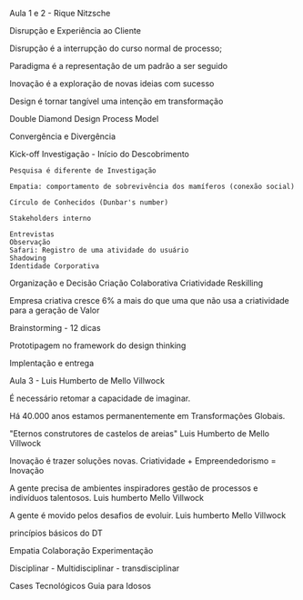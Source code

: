 Aula 1 e 2 - Rique Nitzsche

Disrupção e Experiência ao Cliente

Disrupção é a interrupção do curso normal de processo;

Paradigma é a representação de um padrão a ser seguido

Inovação é a exploração de novas ideias com sucesso

Design é tornar tangível uma intenção em transformação

Double Diamond Design Process Model

Convergência e Divergência


Kick-off
Investigação - Início do Descobrimento
    
    Pesquisa é diferente de Investigação
    
    Empatia: comportamento de sobrevivência dos mamíferos (conexão social)

    Círculo de Conhecidos (Dunbar's number)

    Stakeholders interno

    Entrevistas
    Observação
    Safari: Registro de uma atividade do usuário
    Shadowing
    Identidade Corporativa
    
Organização e Decisão
Criação Colaborativa
    Criatividade
        Reskilling

Empresa criativa cresce 6% a mais do que uma que não usa a criatividade para a geração de Valor

Brainstorming - 12 dicas

Prototipagem no framework do design thinking

Implentação e entrega

Aula 3 - Luis Humberto de Mello Villwock

É necessário retomar a capacidade de imaginar.

Há 40.000 anos estamos permanentemente em Transformações Globais.

"Eternos construtores de castelos de areias" Luis Humberto de Mello Villwock

Inovação é trazer soluções novas. Criatividade + Empreendedorismo = Inovação

A gente precisa de ambientes inspiradores gestão de processos e indivíduos talentosos. Luis humberto Mello Villwock

A gente é movido pelos desafios de evoluir. Luis humberto Mello Villwock

princípios básicos do DT

Empatia
Colaboração
Experimentação

Disciplinar - Multidisciplinar - transdisciplinar

Cases Tecnológicos
    Guia para Idosos
    


